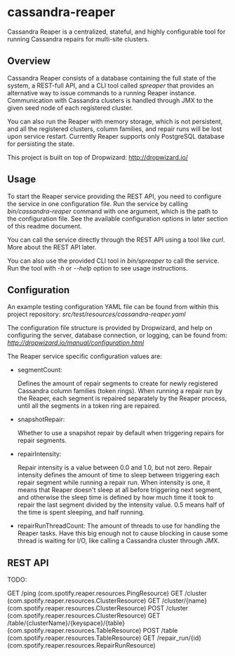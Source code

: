 cassandra-reaper
================

Cassandra Reaper is a centralized, stateful, and highly configurable tool for running Cassandra
repairs for multi-site clusters.


Overview
--------

Cassandra Reaper consists of a database containing the full state of the system, a REST-full API,
and a CLI tool called *spreaper* that provides an alternative way to issue commands to a running
Reaper instance. Communication with Cassandra clusters is handled through JMX to the given seed
node of each registered cluster.

You can also run the Reaper with memory storage, which is not persistent, and all the registered
clusters, column families, and repair runs will be lost upon service restart. Currently Reaper
supports only PostgreSQL database for persisting the state.

This project is built on top of Dropwizard:
http://dropwizard.io/


Usage
-----

To start the Reaper service providing the REST API, you need to configure the service in one
configuration file. Run the service by calling *bin/cassandra-reaper* command with one
argument, which is the path to the configuration file. See the available configuration options
in later section of this readme document.

You can call the service directly through the REST API using a tool like *curl*. More about
the REST API later.

You can also use the provided CLI tool in *bin/spreaper* to call the service. Run the tool with
*-h* or *--help* option to see usage instructions.


Configuration
-------------

An example testing configuration YAML file can be found from within this project repository:
*src/test/resources/cassandra-reaper.yaml*

The configuration file structure is provided by Dropwizard, and help on configuring the server,
database connection, or logging, can be found from:
*http://dropwizard.io/manual/configuration.html*

The Reaper service specific configuration values are:

* segmentCount:

  Defines the amount of repair segments to create for newly registered Cassandra column families
  (token rings). When running a repair run by the Reaper, each segment is repaired separately
  by the Reaper process, until all the segments in a token ring are repaired.

* snapshotRepair:

  Whether to use a snapshot repair by default when triggering repairs for repair segments.

* repairIntensity:

  Repair intensity is a value between 0.0 and 1.0, but not zero. Repair intensity defines
  the amount of time to sleep between triggering each repair segment while running a repair run.
  When intensity is one, it means that Reaper doesn't sleep at all before triggering next segment,
  and otherwise the sleep time is defined by how much time it took to repair the last segment
  divided by the intensity value. 0.5 means half of the time is spent sleeping, and half running.

* repairRunThreadCount:
  The amount of threads to use for handling the Reaper tasks. Have this big enough not to cause
  blocking in cause some thread is waiting for I/O, like calling a Cassandra cluster through JMX.


REST API
--------

TODO:

GET     /ping (com.spotify.reaper.resources.PingResource)
GET     /cluster (com.spotify.reaper.resources.ClusterResource)
GET     /cluster/{name} (com.spotify.reaper.resources.ClusterResource)
POST    /cluster (com.spotify.reaper.resources.ClusterResource)
GET     /table/{clusterName}/{keyspace}/{table} (com.spotify.reaper.resources.TableResource)
POST    /table (com.spotify.reaper.resources.TableResource)
GET     /repair_run/{id} (com.spotify.reaper.resources.RepairRunResource)
